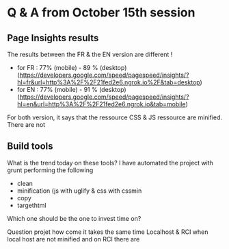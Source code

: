 
# Q & A from October 15th session

## Page Insights results
The results between the FR & the EN version are different !

- for FR : 77% (mobile) - 89 % (desktop) (https://developers.google.com/speed/pagespeed/insights/?hl=fr&url=http%3A%2F%2F21fed2e6.ngrok.io%2F&tab=desktop)
- for EN : 77% (mobile) - 91 % (desktop) (https://developers.google.com/speed/pagespeed/insights/?hl=en&url=http%3A%2F%2F21fed2e6.ngrok.io&tab=mobile)

For both version, it says that the ressource CSS & JS ressource are minified. There are not


## Build tools
What is the trend today on these tools?
I have automated the project with grunt performing the following
- clean
- minification (js with uglify & css with cssmin
- copy
- targethtml

Which one should be the one to invest time on?


Question projet 
how come it takes the same time Localhost & RCI when local host are not minified and on RCI there are 
